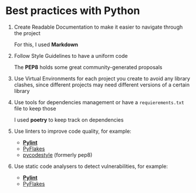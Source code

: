 # Best practices with Python
1. Create Readable Documentation to make it easier to navigate through the project

    For this, I used **Markdown**
2. Follow Style Guidelines to have a uniform code

    The **PEP8** holds some great community-generated proposals
3. Use Virtual Environments for each project you create to avoid any library clashes, since different projects may need different versions of a certain library
4. Use tools for dependencies management or have a `requierements.txt` file to keep those

    I used **poetry** to keep track on dependencies
5. Use linters to improve code quality, for example:
    * [**Pylint**](https://pylint.org)
    * [PyFlakes](https://github.com/PyCQA/pyflakes)
    * [pycodestyle](https://github.com/PyCQA/pycodestyle) (formerly pep8)
6. Use static code analysers to detect vulnerabilities, for example:
    * [**Pylint**](https://pylint.org)
    * [PyFlakes](https://github.com/PyCQA/pyflakes)
